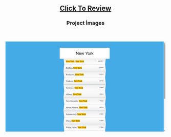 <h2 align="center"><a href="https://atifsimsek.github.io/javascript-30-days-30-project/06-Type%20Ahead/index.html">Click To Review</a> </h2>

<h3 align="center">Project İmages</h3>
<br/>


<p align="center"><img  src="img1.png"  width="500" ></p>

<br/>

